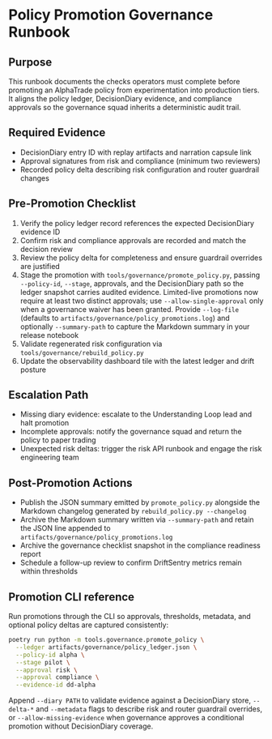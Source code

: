 # Policy Promotion Governance Runbook

## Purpose

This runbook documents the checks operators must complete before promoting an AlphaTrade policy from experimentation into production tiers. It aligns the policy ledger, DecisionDiary evidence, and compliance approvals so the governance squad inherits a deterministic audit trail.

## Required Evidence

- DecisionDiary entry ID with replay artifacts and narration capsule link
- Approval signatures from risk and compliance (minimum two reviewers)
- Recorded policy delta describing risk configuration and router guardrail changes

## Pre-Promotion Checklist

1. Verify the policy ledger record references the expected DecisionDiary evidence ID
2. Confirm risk and compliance approvals are recorded and match the decision review
3. Review the policy delta for completeness and ensure guardrail overrides are justified
4. Stage the promotion with `tools/governance/promote_policy.py`, passing `--policy-id`, `--stage`, approvals, and the DecisionDiary path so the ledger snapshot carries audited evidence. Limited-live promotions now require at least two distinct approvals; use `--allow-single-approval` only when a governance waiver has been granted. Provide `--log-file` (defaults to `artifacts/governance/policy_promotions.log`) and optionally `--summary-path` to capture the Markdown summary in your release notebook
5. Validate regenerated risk configuration via `tools/governance/rebuild_policy.py`
6. Update the observability dashboard tile with the latest ledger and drift posture

## Escalation Path

- Missing diary evidence: escalate to the Understanding Loop lead and halt promotion
- Incomplete approvals: notify the governance squad and return the policy to paper trading
- Unexpected risk deltas: trigger the risk API runbook and engage the risk engineering team

## Post-Promotion Actions

- Publish the JSON summary emitted by `promote_policy.py` alongside the Markdown changelog generated by `rebuild_policy.py --changelog`
- Archive the Markdown summary written via `--summary-path` and retain the JSON line appended to `artifacts/governance/policy_promotions.log`
- Archive the governance checklist snapshot in the compliance readiness report
- Schedule a follow-up review to confirm DriftSentry metrics remain within thresholds

## Promotion CLI reference

Run promotions through the CLI so approvals, thresholds, metadata, and optional
policy deltas are captured consistently:

```bash
poetry run python -m tools.governance.promote_policy \
  --ledger artifacts/governance/policy_ledger.json \
  --policy-id alpha \
  --stage pilot \
  --approval risk \
  --approval compliance \
  --evidence-id dd-alpha
```

Append `--diary PATH` to validate evidence against a DecisionDiary store,
`--delta-*` and `--metadata` flags to describe risk and router guardrail
overrides, or `--allow-missing-evidence` when governance approves a conditional
promotion without DecisionDiary coverage.
